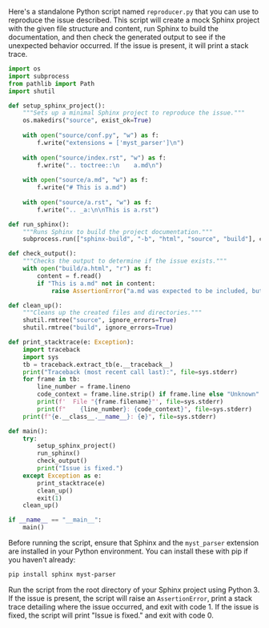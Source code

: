 Here's a standalone Python script named `reproducer.py` that you can use to reproduce the issue described. This script will create a mock Sphinx project with the given file structure and content, run Sphinx to build the documentation, and then check the generated output to see if the unexpected behavior occurred. If the issue is present, it will print a stack trace.

```python
import os
import subprocess
from pathlib import Path
import shutil

def setup_sphinx_project():
    """Sets up a minimal Sphinx project to reproduce the issue."""
    os.makedirs("source", exist_ok=True)
    
    with open("source/conf.py", "w") as f:
        f.write("extensions = ['myst_parser']\n")
        
    with open("source/index.rst", "w") as f:
        f.write(".. toctree::\n    a.md\n")
        
    with open("source/a.md", "w") as f:
        f.write("# This is a.md")
        
    with open("source/a.rst", "w") as f:
        f.write(".. _a:\n\nThis is a.rst")

def run_sphinx():
    """Runs Sphinx to build the project documentation."""
    subprocess.run(["sphinx-build", "-b", "html", "source", "build"], check=True)

def check_output():
    """Checks the output to determine if the issue exists."""
    with open("build/a.html", "r") as f:
        content = f.read()
        if "This is a.md" not in content:
            raise AssertionError("a.md was expected to be included, but it wasn't.")

def clean_up():
    """Cleans up the created files and directories."""
    shutil.rmtree("source", ignore_errors=True)
    shutil.rmtree("build", ignore_errors=True)

def print_stacktrace(e: Exception):
    import traceback
    import sys
    tb = traceback.extract_tb(e.__traceback__)
    print("Traceback (most recent call last):", file=sys.stderr)
    for frame in tb:
        line_number = frame.lineno
        code_context = frame.line.strip() if frame.line else "Unknown"
        print(f'  File "{frame.filename}"', file=sys.stderr)
        print(f"    {line_number}: {code_context}", file=sys.stderr)
    print(f"{e.__class__.__name__}: {e}", file=sys.stderr)

def main():
    try:
        setup_sphinx_project()
        run_sphinx()
        check_output()
        print("Issue is fixed.")
    except Exception as e:
        print_stacktrace(e)
        clean_up()
        exit(1)
    clean_up()

if __name__ == "__main__":
    main()
```

Before running the script, ensure that Sphinx and the `myst_parser` extension are installed in your Python environment. You can install these with pip if you haven't already:

```bash
pip install sphinx myst-parser
```

Run the script from the root directory of your Sphinx project using Python 3. If the issue is present, the script will raise an `AssertionError`, print a stack trace detailing where the issue occurred, and exit with code 1. If the issue is fixed, the script will print "Issue is fixed." and exit with code 0.